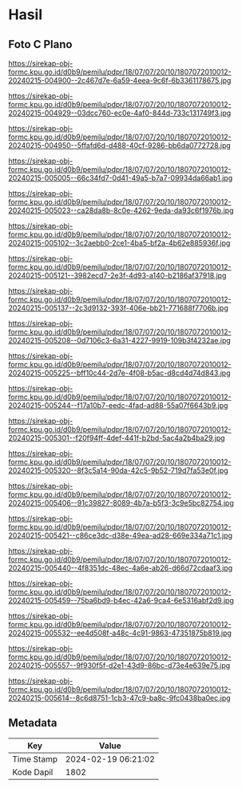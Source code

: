 # Hasil

## Foto C Plano

https://sirekap-obj-formc.kpu.go.id/d0b9/pemilu/pdpr/18/07/07/20/10/1807072010012-20240215-004900--2c467d7e-6a59-4eea-9c6f-6b3361178675.jpg

https://sirekap-obj-formc.kpu.go.id/d0b9/pemilu/pdpr/18/07/07/20/10/1807072010012-20240215-004929--03dcc760-ec0e-4af0-844d-733c131749f3.jpg

https://sirekap-obj-formc.kpu.go.id/d0b9/pemilu/pdpr/18/07/07/20/10/1807072010012-20240215-004950--5ffafd6d-d488-40cf-9286-bb6da0772728.jpg

https://sirekap-obj-formc.kpu.go.id/d0b9/pemilu/pdpr/18/07/07/20/10/1807072010012-20240215-005005--66c34fd7-0d41-49a5-b7a7-09934da66ab1.jpg

https://sirekap-obj-formc.kpu.go.id/d0b9/pemilu/pdpr/18/07/07/20/10/1807072010012-20240215-005023--ca28da8b-8c0e-4262-9eda-da93c6f1976b.jpg

https://sirekap-obj-formc.kpu.go.id/d0b9/pemilu/pdpr/18/07/07/20/10/1807072010012-20240215-005102--3c2aebb0-2ce1-4ba5-bf2a-4b62e885936f.jpg

https://sirekap-obj-formc.kpu.go.id/d0b9/pemilu/pdpr/18/07/07/20/10/1807072010012-20240215-005121--3982ecd7-2e3f-4d93-a140-b2186af37918.jpg

https://sirekap-obj-formc.kpu.go.id/d0b9/pemilu/pdpr/18/07/07/20/10/1807072010012-20240215-005137--2c3d9132-393f-406e-bb21-771688f7706b.jpg

https://sirekap-obj-formc.kpu.go.id/d0b9/pemilu/pdpr/18/07/07/20/10/1807072010012-20240215-005208--0d7106c3-6a31-4227-9919-109b3f4232ae.jpg

https://sirekap-obj-formc.kpu.go.id/d0b9/pemilu/pdpr/18/07/07/20/10/1807072010012-20240215-005225--bff10c44-2d7e-4f08-b5ac-d8cd4d74d843.jpg

https://sirekap-obj-formc.kpu.go.id/d0b9/pemilu/pdpr/18/07/07/20/10/1807072010012-20240215-005244--f17a10b7-eedc-4fad-ad88-55a07f6643b9.jpg

https://sirekap-obj-formc.kpu.go.id/d0b9/pemilu/pdpr/18/07/07/20/10/1807072010012-20240215-005301--f20f94ff-4def-441f-b2bd-5ac4a2b4ba29.jpg

https://sirekap-obj-formc.kpu.go.id/d0b9/pemilu/pdpr/18/07/07/20/10/1807072010012-20240215-005320--8f3c5a14-90da-42c5-9b52-719d7fa53e0f.jpg

https://sirekap-obj-formc.kpu.go.id/d0b9/pemilu/pdpr/18/07/07/20/10/1807072010012-20240215-005406--91c39827-8089-4b7a-b5f3-3c9e5bc82754.jpg

https://sirekap-obj-formc.kpu.go.id/d0b9/pemilu/pdpr/18/07/07/20/10/1807072010012-20240215-005421--c86ce3dc-d38e-49ea-ad28-669e334a71c1.jpg

https://sirekap-obj-formc.kpu.go.id/d0b9/pemilu/pdpr/18/07/07/20/10/1807072010012-20240215-005440--4f8351dc-48ec-4a6e-ab26-d66d72cdaaf3.jpg

https://sirekap-obj-formc.kpu.go.id/d0b9/pemilu/pdpr/18/07/07/20/10/1807072010012-20240215-005459--75ba6bd9-b4ec-42a6-9ca4-6e5316abf2d9.jpg

https://sirekap-obj-formc.kpu.go.id/d0b9/pemilu/pdpr/18/07/07/20/10/1807072010012-20240215-005532--ee4d508f-a48c-4c91-9863-47351875b819.jpg

https://sirekap-obj-formc.kpu.go.id/d0b9/pemilu/pdpr/18/07/07/20/10/1807072010012-20240215-005557--9f930f5f-d2e1-43d9-86bc-d73e4e639e75.jpg

https://sirekap-obj-formc.kpu.go.id/d0b9/pemilu/pdpr/18/07/07/20/10/1807072010012-20240215-005614--8c6d8751-1cb3-47c9-ba8c-9fc0438ba0ec.jpg


## Metadata

| Key        | Value               |
| ---------- | ------------------- |
| Time Stamp | 2024-02-19 06:21:02 |
| Kode Dapil | 1802                |



